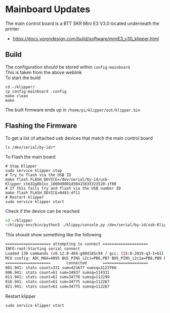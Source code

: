 # Mainboard Updates

The main control board is a BTT SKR Mini E3 V3.0 located underneath the printer

  * https://docs.vorondesign.com/build/software/miniE3_v30_klipper.html

## Build

The configuration should be stored within `config-mainboard`  
This is taken from the above weblink  
To start the build
```
cd ~/klipper/
cp config-mainboard .config
make clean
make
```

The built firmware ends up in `/home/pi/klipper/out/klipper.bin`

## Flashing the Firmware

To get a list of attached usb devices that match the main control board
```
ls /dev/serial/by-id/*
```

To Flash the main board
```
# Stop Klipper
sudo service klipper stop
# Try to flash via the USB ID
make flash FLASH_DEVICE=/dev/serial/by-id/usb-Klipper_stm32g0b1xx_180049001450415833323520-if00
# If this fails try and flash via the USB number ID
make flash FLASH_DEVICE=0483:df11
# Restart klipper
sudo service klipper start
```

Check if the device can be reached
```sh
cd ~/klipper
~/klippy-env/bin/python3 ./klippy/console.py /dev/serial/by-id/usb-Klipper_stm32g0b1xx_180049001450415833323520-if00
```

This should show something like the following

```sh
==================== attempting to connect ====================
INFO:root:Starting serial connect
Loaded 130 commands (v0.12.0-404-g80d185c94 / gcc: (15:8-2019-q3-1+b1) 8.3.1 20190703 (release) [gcc-8-branch revision 273027] binutils: (2.35.2-2+14+b2) 2.35.2)
MCU config: ADC_MAX=4095 BUS_PINS_i2c1=PB6,PB7 BUS_PINS_i2c1a=PB8,PB9 BUS_PINS_i2c2=PB10,PB11 BUS_PINS_i2c3=PA8,PC9 BUS_PINS_sdio=PC12,PD2,PC8,PC9,PC10,PC11 BUS_PINS_spi1=PA6,PA7,PA5 BUS_PINS_spi1a=PB4,PB5,PB3 BUS_PINS_spi2=PB14,PB15,PB13 BUS_PINS_spi2a=PC2,PC3,PB10 BUS_PINS_spi3=PB4,PB5,PB3 BUS_PINS_spi3a=PC11,PC12,PC10 BUS_PINS_spi4=PE13,PE14,PE12 CLOCK_FREQ=180000000 INITIAL_PINS=PE1 MCU=stm32f446xx PWM_MAX=255 RESERVE_PINS_USB=PA11,PA12 RESERVE_PINS_crystal=PH0,PH1 STATS_SUMSQ_BASE=256 STEPPER_BOTH_EDGE=1
====================       connected       ====================
001.941: stats count=331 sum=421677 sumsq=3123766
006.941: stats count=61 sum=34937 sumsq=114331
011.941: stats count=61 sum=34778 sumsq=112299
016.941: stats count=61 sum=34775 sumsq=112267
021.941: stats count=61 sum=34775 sumsq=112267
```

Restart klipper
```
sudo service klipper start
```
